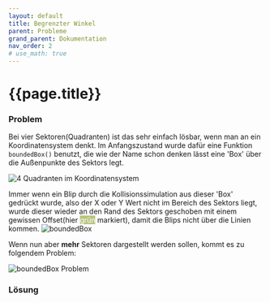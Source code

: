 ```yaml
---
layout: default
title: Begrenzter Winkel
parent: Probleme
grand_parent: Dokumentation
nav_order: 2
# use_math: true
---
```


# {{page.title}}

### Problem
Bei vier Sektoren(Quadranten) ist das sehr einfach lösbar, wenn man an ein Koordinatensystem denkt. Im Anfangszustand wurde dafür eine Funktion `boundedBox()` benutzt, die wie der Name schon denken lässt eine 'Box' über die Außenpunkte des Sektors legt. 

![4 Quadranten im Koordinatensystem](/assets/quadrants.svg "4 Quadranten im Koordinatensystem")

Immer wenn ein Blip durch die Kollisionssimulation aus dieser 'Box' gedrückt wurde, also der X oder Y Wert nicht im Bereich des Sektors liegt, wurde dieser wieder an den Rand des Sektors geschoben mit einem gewissen Offset(hier <span style="color:#fff; background-color:#b8c47f">grün</span> markiert), damit die Blips nicht über die Linien kommen.
![boundedBox](/assets/boundedBox.svg "boundedBox")

Wenn nun aber **mehr** Sektoren dargestellt werden sollen, kommt es zu folgendem Problem:

![boundedBox Problem](/assets/boundedBoxProblem.png "boundedBox Problem")

### Lösung
